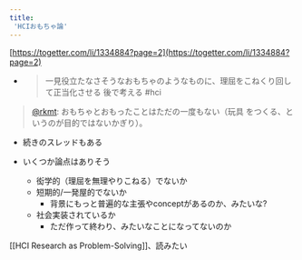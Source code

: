 ```yaml
---
title:
 'HCIおもちゃ論'
---
```


[https://togetter.com/li/1334884?page=2](https://togetter.com/li/1334884?page=2)
- > 一見役立たなさそうなおもちゃのようなものに、理屈をこねくり回して正当化させる
後で考える
#hci

> [@rkmt](https://twitter.com/rkmt/status/1113536741317664769): おもちゃとおもったことはただの一度もない（玩具 をつくる、というのが目的ではないかぎり）。
- 続きのスレッドもある

- いくつか論点はありそう
    - 衒学的（理屈を無理やりこねる）でないか
    - 短期的/一発屋的でないか
        - 背景にもっと普遍的な主張やconceptがあるのか、みたいな?
    - 社会実装されているか
        - ただ作って終わり、みたいなことになってないのか

[[HCI Research as Problem-Solving]]、読みたい
